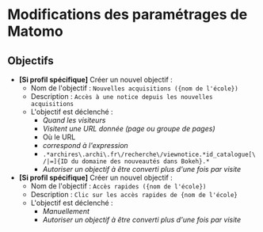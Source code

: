 # Modifications des paramétrages de Matomo

## Objectifs

* __[Si profil spécifique]__ Créer un nouvel objectif :
  * Nom de l'objectif : `Nouvelles acquisitions ({nom de l'école})`
  * Description : `Accès à une notice depuis les nouvelles acquisitions`
  * L'objectif est déclenché :
    * _Quand les visiteurs_
    * _Visitent une URL donnée (page ou groupe de pages)_
    * Où le URL
    * _correspond à l'expression_
    * `.*archires\.archi\.fr\/recherche\/viewnotice.*id_catalogue[\/|=]{ID du domaine des nouveautés dans Bokeh}.*`
    * _Autoriser un objectif à être converti plus d'une fois par visite_
* __[Si profil spécifique]__ Créer un nouvel objectif :
  * Nom de l'objectif : `Accès rapides ({nom de l'école})`
  * Description : `Clic sur les accès rapides de {nom de l'école}`
  * L'objectif est déclenché :
    * _Manuellement_
    * _Autoriser un objectif à être converti plus d'une fois par visite_
